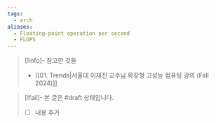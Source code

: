 ```yaml
---
tags:
  - arch
aliases:
  - Floating-point operation per second
  - FLOPS
---
```

> [!info]- 참고한 것들
> - [[01. Trends|서울대 이재진 교수님 확장형 고성능 컴퓨팅 강의 (Fall 2024)]]

> [!fail]- 본 글은 #draft 상태입니다.
> - [ ] 내용 추가